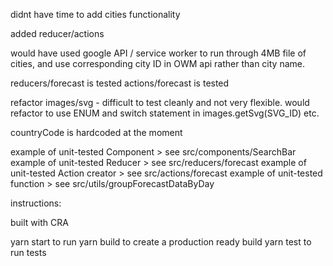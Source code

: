 didnt have time to add cities functionality

added reducer/actions

would have used google API / service worker to run through 4MB file of cities, and use corresponding city ID in OWM api rather than city name.

reducers/forecast is tested
actions/forecast is tested

refactor images/svg - difficult to test cleanly and not very flexible. would refactor to use ENUM and switch statement in images.getSvg(SVG_ID) etc.

countryCode is hardcoded at the moment

example of unit-tested Component > see src/components/SearchBar
example of unit-tested Reducer > see src/reducers/forecast
example of unit-tested Action creator > see src/actions/forecast
example of unit-tested function > see src/utils/groupForecastDataByDay

instructions:

built with CRA

yarn start to run
yarn build to create a production ready build
yarn test to run tests
